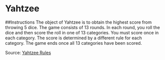 # Yahtzee
##Instructions
The object of Yahtzee is to obtain the highest score from throwing 5 dice.
The game consists of 13 rounds. In each round, you roll the dice and then score the roll in one of 13 categories. You must score once in each category. The score is determined by a different rule for each category.
The game ends once all 13 categories have been scored.

Source: [Yahtzee Rules](http://www.yahtzee.org.uk/rules.html)
